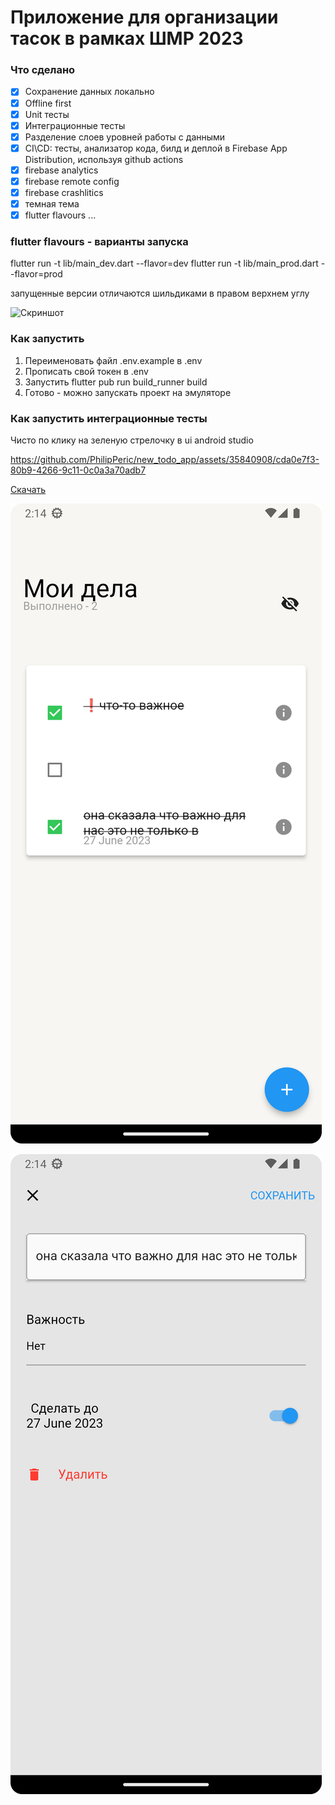 # Приложение для организации тасок в рамках ШМР 2023

### Что сделано 
- [x] Сохранение данных локально
- [x] Offline first
- [x] Unit тесты
- [x] Интеграционные тесты
- [x] Разделение слоев уровней работы с данными
- [x] CI\CD: тесты, анализатор кода, билд и деплой в Firebase App Distribution, используя github actions
- [x] firebase analytics
- [x] firebase remote config
- [x] firebase crashlitics
- [x] темная тема
- [x] flutter flavours
...

### flutter flavours - варианты запуска
flutter run -t lib/main_dev.dart  --flavor=dev
flutter run -t lib/main_prod.dart  --flavor=prod

запущенные версии отличаются шильдиками в правом верхнем углу

![Скриншот](https://github.com/PhilipPeric/new_todo_app/blob/release/homework_4/screenshots/Screenshot_20230717_021856.png)

### Как запустить 
1. Переименовать файл .env.example в .env
2. Прописать свой токен в .env
3. Запустить flutter pub run build_runner build
4. Готово - можно запускать проект на эмуляторе

### Как запустить интеграционные тесты 
Чисто по клику на зеленую стрелочку в ui android studio

https://github.com/PhilipPeric/new_todo_app/assets/35840908/cda0e7f3-80b9-4266-9c11-0c0a3a70adb7

[Скачать](https://github.com/PhilipPeric/new_todo_app/releases/download/3.0/app-arm64-v8a-release.apk)

![Скриншот](https://github.com/PhilipPeric/new_todo_app/blob/main/screenshots/tasks.png)

![Скриншот](https://github.com/PhilipPeric/new_todo_app/blob/main/screenshots/edit_task.png)

